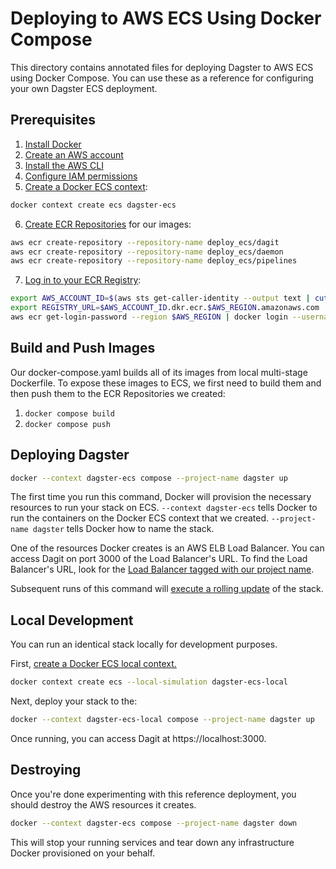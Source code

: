 # Deploying to AWS ECS Using Docker Compose

This directory contains annotated files for deploying Dagster to AWS ECS using Docker Compose. You can use these as a reference for configuring your own Dagster ECS deployment.

## Prerequisites

1. [Install Docker](https://docs.docker.com/cloud/ecs-integration/#prerequisites)
2. [Create an AWS account](https://aws.amazon.com/premiumsupport/knowledge-center/create-and-activate-aws-account/)
3. [Install the AWS CLI](https://docs.aws.amazon.com/cli/latest/userguide/cli-chap-install.html)
4. [Configure IAM permissions](https://docs.docker.com/cloud/ecs-integration/#requirements)
5. [Create a Docker ECS context](https://docs.docker.com/cloud/ecs-integration/#create-aws-context):
  ```sh
  docker context create ecs dagster-ecs
  ```
6. [Create ECR Repositories](https://docs.aws.amazon.com/cli/latest/reference/ecr/create-repository.html) for our images:
  ```sh
  aws ecr create-repository --repository-name deploy_ecs/dagit
  aws ecr create-repository --repository-name deploy_ecs/daemon
  aws ecr create-repository --repository-name deploy_ecs/pipelines
  ```
7. [Log in to your ECR Registry](https://docs.aws.amazon.com/AmazonECR/latest/userguide/getting-started-cli.html):
  ```sh
  export AWS_ACCOUNT_ID=$(aws sts get-caller-identity --output text | cut -f1)
  export REGISTRY_URL=$AWS_ACCOUNT_ID.dkr.ecr.$AWS_REGION.amazonaws.com
  aws ecr get-login-password --region $AWS_REGION | docker login --username AWS --password-stdin $REGISTRY_URL
  ```

## Build and Push Images

Our docker-compose.yaml builds all of its images from local multi-stage Dockerfile. To expose these images to ECS, we first need to build them and then push them to the ECR Repositories we created:

1. `docker compose build`
2. `docker compose push`

## Deploying Dagster

```sh
docker --context dagster-ecs compose --project-name dagster up
```

The first time you run this command, Docker will provision the necessary resources to run your stack on ECS. `--context dagster-ecs` tells Docker to run the containers on the Docker ECS context that we created. `--project-name dagster` tells Docker how to name the stack.

One of the resources Docker creates is an AWS ELB Load Balancer. You can access Dagit on port 3000 of the Load Balancer's URL. To find the Load Balancer's URL, look for the [Load Balancer tagged with our project name](https://console.aws.amazon.com/ec2/v2/home#LoadBalancers:tag:com.docker.compose.project=dagster-ecs).

Subsequent runs of this command will [execute a rolling update](https://docs.docker.com/cloud/ecs-integration/#rolling-update) of the stack.

## Local Development

You can run an identical stack locally for development purposes.

First, [create a Docker ECS local context.](https://docs.docker.com/cloud/ecs-integration/#local-simulation)

```sh
docker context create ecs --local-simulation dagster-ecs-local
```

Next, deploy your stack to the:

```sh
docker --context dagster-ecs-local compose --project-name dagster up
```

Once running, you can access Dagit at https://localhost:3000.

## Destroying

Once you're done experimenting with this reference deployment, you should destroy the AWS resources it creates.

```sh
docker --context dagster-ecs compose --project-name dagster down
```

This will stop your running services and tear down any infrastructure Docker provisioned on your behalf.
